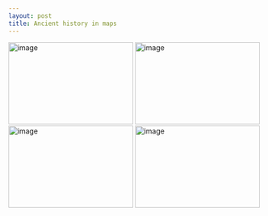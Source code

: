 ```yaml
---
layout: post
title: Ancient history in maps
---
```






<IMG SRC="http://albter.eu5.org/images/i-e.jpg" width="247" height="162" ALT="image">
<IMG SRC="http://albter.eu5.org/images/1034-004-281C6F0D.jpeg" width="247" height="162" ALT="image">
<IMG SRC="http://albter.eu5.org/images/dialects.jpg." width="247" height="162" ALT="image">
<IMG SRC="http://albter.eu5.org/images/1033-004-756041AF.jpeg" width="247" height="162" ALT="image">
